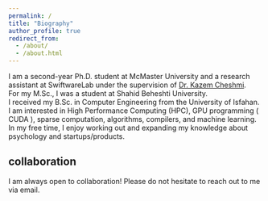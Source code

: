 ```yaml
---
permalink: /
title: "Biography"
author_profile: true
redirect_from: 
  - /about/
  - /about.html
---
```


I am a second-year Ph.D. student at McMaster University and a research assistant at SwiftwareLab under the supervision of [Dr. Kazem Cheshmi](https://www.cheshmi.cc/).  
For my M.Sc., I was a student at Shahid Beheshti University.  
I received my B.Sc. in Computer Engineering from the University of Isfahan.  
I am interested in High Performance Computing (HPC), GPU programming ( CUDA ), sparse computation, algorithms, compilers, and machine learning.  
In my free time, I enjoy working out and expanding my knowledge about psychology and startups/products.

collaboration
-------------
I am always open to collaboration!
Please do not hesitate to reach out to me via email.
